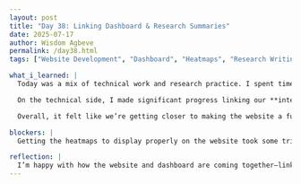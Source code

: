 ```yaml
---
layout: post
title: "Day 38: Linking Dashboard & Research Summaries"
date: 2025-07-17
author: Wisdom Agbeve
permalink: /day38.html
tags: ["Website Development", "Dashboard", "Heatmaps", "Research Writing"]

what_i_learned: |
  Today was a mix of technical work and research practice. I spent time learning and practicing how to **summarize research papers** more effectively, focusing on extracting the key points, methodology, and results. This will be really useful when writing our final research paper and literature review.

  On the technical side, I made significant progress linking our **interactive dashboard to the project website**. Now, users can easily access real-time visualizations directly from the site. I also started working on integrating **heatmaps** into the dashboard to make it easier to visualize correlations and patterns in flight delay factors.

  Overall, it felt like we’re getting closer to making the website a fully functional and informative hub for our project.

blockers: |
  Getting the heatmaps to display properly on the website took some trial and error, especially with formatting issues when embedding them.

reflection: |
  I’m happy with how the website and dashboard are coming together—linking them felt like a big step forward in making our work more interactive and user-friendly. Summarizing research papers also reminded me how important it is to clearly communicate technical findings, which will help a lot when we start writing our final report. The project is finally starting to feel like a complete package of research, data analysis, and presentation.
---
```


